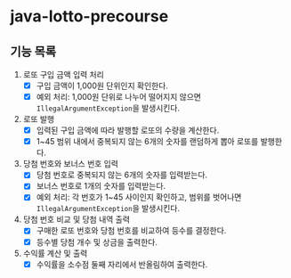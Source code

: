 # java-lotto-precourse

## 기능 목록

1. 로또 구입 금액 입력 처리
    - [x]  구입 금액이 1,000원 단위인지 확인한다.
    - [x]  예외 처리: 1,000원 단위로 나누어 떨어지지 않으면 `IllegalArgumentException`을 발생시킨다.
2. 로또 발행
    - [x]  입력된 구입 금액에 따라 발행할 로또의 수량을 계산한다.
    - [x]  1~45 범위 내에서 중복되지 않는 6개의 숫자를 랜덤하게 뽑아 로또를 발행한다.
3. 당첨 번호와 보너스 번호 입력
    - [x]  당첨 번호로 중복되지 않는 6개의 숫자를 입력받는다.
    - [x]  보너스 번호로 1개의 숫자를 입력받는다.
    - [x]  예외 처리: 각 번호가 1~45 사이인지 확인하고, 범위를 벗어나면 `IllegalArgumentException`을 발생시킨다.
4. 당첨 번호 비교 및 당첨 내역 출력
    - [x]  구매한 로또 번호와 당첨 번호를 비교하여 등수를 결정한다.
    - [x]  등수별 당첨 개수 및 상금을 출력한다.
5. 수익률 계산 및 출력
    - [x]  수익률을 소수점 둘째 자리에서 반올림하여 출력한다.